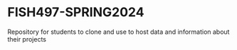 # FISH497-SPRING2024
Repository for students to clone and use to host data and information about their projects

